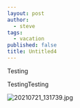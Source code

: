 ```yaml
---
layout: post
author:
  - steve
tags:
  - vacation
published: false
title: Untitled4
---
```

Testing

TestingTesting

![20210721_131739.jpg]({{site.baseurl}}/assets/media/20210721_131739.jpg)